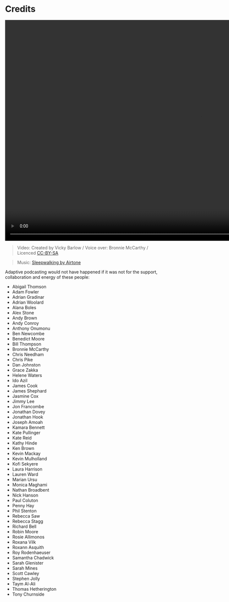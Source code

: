 # Credits

<video width="1280" height="720" src="https://private-user-images.githubusercontent.com/1649922/274756409-b87eeb7e-4dcd-43c5-b7ba-247e21dfd7e0.mp4"></video>
> Video: Created by Vicky Barlow / Voice over: Bronnie McCarthy / Licenced [CC-BY-SA](https://creativecommons.org/licenses/by-sa/4.0/deed.en)

> Music: [Sleepwalking by Airtone](http://ccmixter.org/files/airtone/65416)

Adaptive podcasting would not have happened if it was not for the support, collaboration and energy of these people:

* Abigail Thomson
* Adam Fowler
* Adrian Gradinar
* Adrian Woolard
* Alana Boles
* Alex Stone
* Andy Brown
* Andy Conroy
* Anthony Onumonu
* Ben Newcombe
* Benedict Moore
* Bill Thompson
* Bronnie McCarthy
* Chris Needham
* Chris Pike
* Dan Johnston
* Grace Zakka
* Helene Waters
* Ido Azil
* James Cook
* James Shephard
* Jasmine Cox
* Jimmy Lee
* Jon Francombe
* Jonathan Dovey
* Jonathan Hook
* Joseph Amoah
* Kamara Bennett
* Kate Pullinger
* Kate Reid
* Kathy Hinde
* Ken Brown
* Kevin Mackay
* Kevin Mulholland
* Kofi Sekyere
* Laura Harrison
* Lauren Ward
* Marian Ursu
* Monica Maghami
* Nathan Broadbent
* Nick Hanson
* Paul Coluton
* Penny Hay
* Phil Stenton
* Rebecca Saw
* Rebecca Stagg
* Richard Bell
* Robin Moore
* Rosie Allimonos
* Roxana Vilk
* Roxann Asquith
* Roy Rodenhaeuser
* Samantha Chadwick
* Sarah Glenister
* Sarah Mines
* Scott Cawley
* Stephen Jolly
* Taym Al-Ali
* Thomas Hetherington
* Tony Churnside
